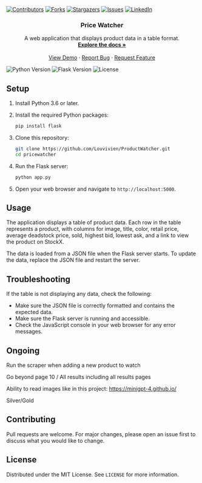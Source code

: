 [![Contributors][contributors-shield]][contributors-url]
[![Forks][forks-shield]][forks-url]
[![Stargazers][stars-shield]][stars-url]
[![Issues][issues-shield]][issues-url]
[![LinkedIn][linkedin-shield]][linkedin-url]

<p align="center">
  <h3 align="center">Price Watcher</h3>

  <p align="center">
    A web application that displays product data in a table format.
    <br />
    <a href="https://github.com/Louvivien/ProductWatcher"><strong>Explore the docs »</strong></a>
    <br />
    <br />
    <a href="https://productwatcher.fly.dev/">View Demo</a>
    ·
    <a href="https://github.com/Louvivien/ProductWatcher/issues">Report Bug</a>
    ·
    <a href="https://github.com/Louvivien/ProductWatcher/issues">Request Feature</a>
  </p>
</p>

![Python Version][python-image]
![Flask Version][flask-image]
![License][license-image]

## Setup

1. Install Python 3.6 or later.

2. Install the required Python packages:

    ```bash
    pip install flask
    ```

3. Clone this repository:

    ```bash
    git clone https://github.com/Louvivien/ProductWatcher.git
    cd pricewatcher
    ```

4. Run the Flask server:

    ```bash
    python app.py
    ```

5. Open your web browser and navigate to `http://localhost:5000`.

## Usage

The application displays a table of product data. Each row in the table represents a product, with columns for image, title, color, retail price, average deadstock price, sold, highest bid, lowest ask, and a link to view the product on StockX.

The data is loaded from a JSON file when the Flask server starts. To update the data, replace the JSON file and restart the server.

## Troubleshooting

If the table is not displaying any data, check the following:

- Make sure the JSON file is correctly formatted and contains the expected data.
- Make sure the Flask server is running and accessible.
- Check the JavaScript console in your web browser for any error messages.

## Ongoing

Run the scraper when adding a new product to watch

Go beyond page 10 / All results including all results pages

Ability to read images like in this project:
https://minigpt-4.github.io/

Silver/Gold



## Contributing

Pull requests are welcome. For major changes, please open an issue first to discuss what you would like to change.

## License

Distributed under the MIT License. See `LICENSE` for more information.

[python-image]: https://img.shields.io/badge/python-v3.6+-blue.svg
[flask-image]: https://img.shields.io/badge/flask-v1.0.2-blue.svg
[license-image]: https://img.shields.io/badge/license-MIT-blue.svg


[contributors-shield]: https://img.shields.io/github/contributors/Louvivien/ProductWatcher.svg?style=for-the-badge
[contributors-url]: https://github.com/Louvivien/ProductWatcher/graphs/contributors
[forks-shield]: https://img.shields.io/github/forks/Louvivien/ProductWatcher.svg?style=for-the-badge
[forks-url]: https://github.com/Louvivien/ProductWatcher/network/members
[stars-shield]: https://img.shields.io/github/stars/Louvivien/ProductWatcher.svg?style=for-the-badge
[stars-url]: https://github.com/Louvivien/ProductWatcher/stargazers
[issues-shield]: https://img.shields.io/github/issues/Louvivien/ProductWatcher.svg?style=for-the-badge
[issues-url]: https://github.com/Louvivien/ProductWatcher/issues
[license-shield]: https://img.shields.io/github/license/Louvivien/ProductWatcher.svg?style=for-the-badge
[license-url]: https://github.com/Louvivien/ProductWatcher/blob/master/LICENSE.txt
[linkedin-shield]: https://img.shields.io/badge/-LinkedIn-black.svg?style=for-the-badge&logo=linkedin&colorB=555
[linkedin-url]: https://www.linkedin.com/in/vivienrichaud/
[Next.js]: https://img.shields.io/badge/next.js-000000?style=for-the-badge&logo=nextdotjs&logoColor=white
[Next-url]: https://nextjs.org/
[React.js]: https://img.shields.io/badge/React-20232A?style=for-the-badge&logo=react&logoColor=61DAFB
[React-url]: https://reactjs.org/
[Vue.js]: https://img.shields.io/badge/Vue.js-35495E?style=for-the-badge&logo=vuedotjs&logoColor=4FC08D
[Vue-url]: https://vuejs.org/
[Angular.io]: https://img.shields.io/badge/Angular-DD0031?style=for-the-badge&logo=angular&logoColor=white
[Angular-url]: https://angular.io/
[Svelte.dev]: https://img.shields.io/badge/Svelte-4A4A55?style=for-the-badge&logo=svelte&logoColor=FF3E00
[Svelte-url]: https://svelte.dev/
[Laravel.com]: https://img.shields.io/badge/Laravel-FF2D20?style=for-the-badge&logo=laravel&logoColor=white
[Laravel-url]: https://laravel.com
[Bootstrap.com]: https://img.shields.io/badge/Bootstrap-563D7C?style=for-the-badge&logo=bootstrap&logoColor=white
[Bootstrap-url]: https://getbootstrap.com
[JQuery.com]: https://img.shields.io/badge/jQuery-0769AD?style=for-the-badge&logo=jquery&logoColor=white
[JQuery-url]: https://jquery.com 

<!-- [![MIT License][license-shield]][license-url] -->

